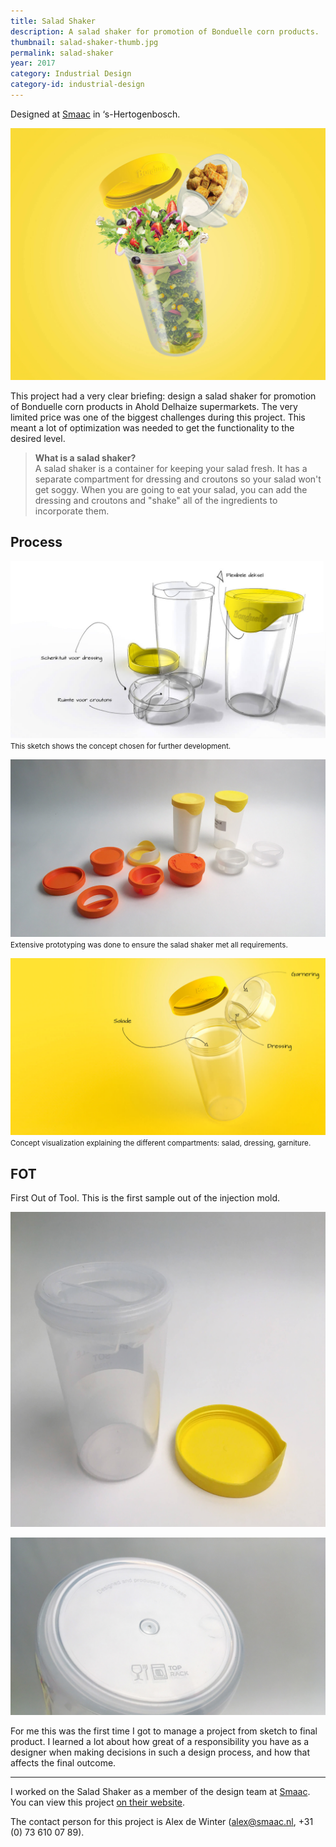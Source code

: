 ```yaml
---
title: Salad Shaker
description: A salad shaker for promotion of Bonduelle corn products.
thumbnail: salad-shaker-thumb.jpg
permalink: salad-shaker
year: 2017
category: Industrial Design
category-id: industrial-design
---
```


Designed at [Smaac](https://smaac.nl/) in ‘s-Hertogenbosch.

![salad shaker hero](/img/portfolio/salad-shaker-hero.jpg)

This project had a very clear briefing: design a
salad shaker for promotion of Bonduelle corn
products in Ahold Delhaize supermarkets.
The very limited price was one of the biggest
challenges during this project. This meant a lot of
optimization was needed to get the functionality
to the desired level.

> **What is a salad shaker?**<br>
> A salad shaker is a container for keeping your salad fresh. It has a separate compartment for dressing and croutons so your salad won't get soggy. When you are going to eat your salad, you can add the dressing and croutons and "shake" all of the ingredients to incorporate them.


## Process

![salad shaker sketch](/img/portfolio/salad-shaker-sketch.jpg) <small>This sketch shows the concept chosen for further development.</small>

![salad shaker prototyping](/img/portfolio/salad-shaker-prototyping.jpg) <small>Extensive prototyping was done to ensure the salad shaker met all requirements.</small>

![salad shaker concept](/img/portfolio/salad-shaker-concept.jpg) <small>Concept visualization explaining the different compartments: salad, dressing, garniture.</small>

## FOT

First Out of Tool. This is the first sample out of the injection mold.

![salad shaker prototyping](/img/portfolio/salad-shaker-fot-1.jpg)

![salad shaker prototyping](/img/portfolio/salad-shaker-fot-2.jpg)

For me this was the first time I got to manage a project from sketch to final product. I learned a lot about how great of a responsibility you have as a designer when making decisions in such a design process, and how that affects the final outcome.

---

I worked on the Salad Shaker as a member of the design team at [Smaac](https://smaac.nl/). You can view this project [on their website](https://smaac.nl/cases/product-design_bonduelle_salad-shaker/).

The contact person for this project is Alex de Winter ([alex@smaac.nl](mailto:alex@smaac.nl),
+31 (0) 73 610 07 89).
